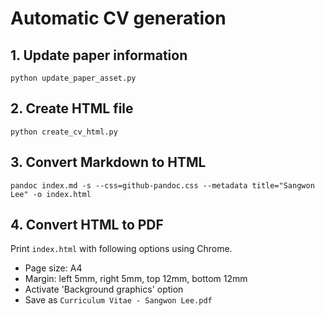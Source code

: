 # Automatic CV generation

## 1. Update paper information
```shell
python update_paper_asset.py
```

## 2. Create HTML file
```shell
python create_cv_html.py
```

## 3. Convert Markdown to HTML
```shell
pandoc index.md -s --css=github-pandoc.css --metadata title="Sangwon Lee" -o index.html
```

## 4. Convert HTML to PDF
Print `index.html` with following options using Chrome.
* Page size: A4
* Margin: left 5mm, right 5mm, top 12mm, bottom 12mm
* Activate 'Background graphics' option
* Save as `Curriculum Vitae - Sangwon Lee.pdf`